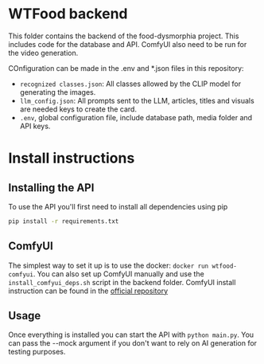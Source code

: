 # WTFood backend

This folder contains the backend of the food-dysmorphia project. This includes code for the database and API.
ComfyUI also need to be run for the video generation. 

COnfiguration can be made in the .env and *.json files in this repository:
- `recognized classes.json`: All classes allowed by the CLIP model for generating the images.
- `llm_config.json`: All prompts sent to the LLM, articles, titles and visuals are needed keys to create the card.
- `.env`, global configuration file, include database path, media folder and API keys.

# Install instructions

## Installing the API

To use the API you'll first need to install all dependencies using pip

```bash
pip install -r requirements.txt 
```

## ComfyUI
The simplest way to set it up is to use the docker: `docker run wtfood-comfyui`. You can also set up ComfyUI manually and use the `install_comfyui_deps.sh` script in the backend folder. ComfyUI install instruction can be found in the  [official repository](https://github.com/comfyanonymous/ComfyUI)

## Usage

Once everything is installed you can start the API with `python main.py`.
You can pass the --mock argument if you don't want to rely on AI generation for testing purposes.
